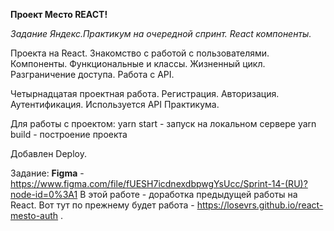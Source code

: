 **Проект Место  REACT!**

*Задание Яндекс.Практикум на очередной спринт. React компоненты.*

Проекта на React. Знакомство с работой с пользователями.
Компоненты. Функциональные и классы. Жизненный цикл. Разграничение доступа.
Работа с API. 

 Четырнадцатая проектная работа. Регистрация. Авторизация. Аутентификация.
 Используется API Практикума.

Для работы с проектом: 
yarn start - запуск на локальном сервере
yarn build - построение проекта

Добавлен Deploy.

Задание:
**Figma** - https://www.figma.com/file/fUESH7icdnexdbpwgYsUcc/Sprint-14-(RU)?node-id=0%3A1 
В этой работе - доработка предыдущей работы на React.
Вот тут по прежнему будет работа - https://losevrs.github.io/react-mesto-auth .